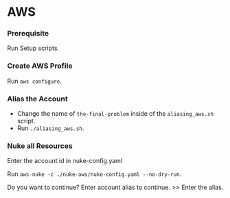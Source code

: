 # AWS

### Prerequisite
Run Setup scripts.

### Create AWS Profile
Run `aws configure`.

### Alias the Account
- Change the name of `the-final-problem` inside of the `aliasing_aws.sh` script.
- Run `./aliasing_aws.sh`.

### Nuke all Resources
Enter the account id in nuke-config.yaml

Run `aws-nuke -c ./nuke-aws/nuke-config.yaml --no-dry-run`.

Do you want to continue? Enter account alias to continue. >> Enter the alias.
